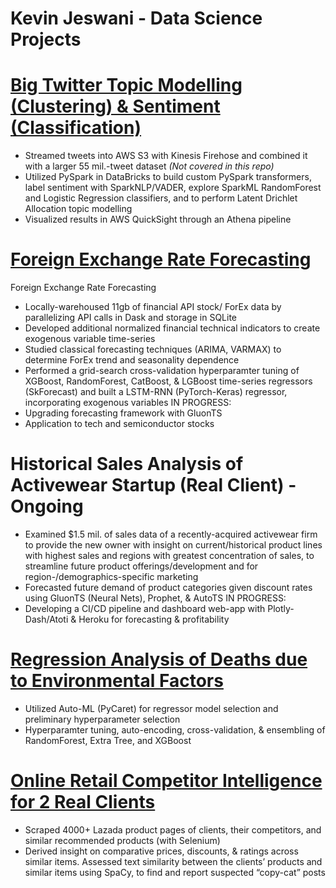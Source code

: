 # Kevin Jeswani - Data Science Projects

# [Big Twitter Topic Modelling (Clustering) & Sentiment (Classification)](https://github.com/kevinjeswani/BigTwitter_Clustering-Classification)
-	Streamed tweets into AWS S3 with Kinesis Firehose and combined it with a larger 55 mil.-tweet dataset *(Not covered in this repo)*
-	Utilized PySpark in DataBricks to build custom PySpark transformers, label sentiment with SparkNLP/VADER, explore SparkML RandomForest and Logistic Regression classifiers, and to perform Latent Drichlet Allocation topic modelling
-	Visualized results in AWS QuickSight through an Athena pipeline


# [Foreign Exchange Rate Forecasting](https://github.com/kevinjeswani/forex_stock_forecasting)
Foreign Exchange Rate Forecasting
-	Locally-warehoused 11gb of financial API stock/ ForEx data by parallelizing API calls in Dask and storage in SQLite
-	Developed additional normalized financial technical indicators to create exogenous variable time-series
-	Studied classical forecasting techniques (ARIMA, VARMAX) to determine ForEx trend and seasonality dependence
-	Performed a grid-search cross-validation hyperparamter tuning of XGBoost, RandomForest, CatBoost, & LGBoost time-series regressors (SkForecast) and built a LSTM-RNN (PyTorch-Keras) regressor, incorporating exogenous variables
	IN PROGRESS: 
- Upgrading forecasting framework with GluonTS
- Application to tech and semiconductor stocks

# Historical Sales Analysis of Activewear Startup (Real Client) - Ongoing
-	Examined $1.5 mil. of sales data of a recently-acquired activewear firm to provide the new owner with insight on current/historical product lines with highest sales and regions with greatest concentration of sales, to streamline future product offerings/development and for region-/demographics-specific marketing
-	Forecasted future demand of product categories given discount rates using GluonTS (Neural Nets), Prophet, & AutoTS
IN PROGRESS:
-	Developing a CI/CD pipeline and dashboard web-app with Plotly-Dash/Atoti & Heroku for forecasting & profitability


# [Regression Analysis of Deaths due to Environmental Factors](https://github.com/kevinjeswani/Environmental_Factor_Deaths)
-	Utilized Auto-ML (PyCaret) for regressor model selection and preliminary hyperparameter selection
-	Hyperparamter tuning, auto-encoding, cross-validation, & ensembling of RandomForest, Extra Tree, and XGBoost

# [Online Retail Competitor Intelligence for 2 Real Clients](https://github.com/kevinjeswani/Lazada_Scraping)
-	Scraped 4000+ Lazada product pages of clients, their competitors, and similar recommended products (with Selenium)
-	Derived insight on comparative prices, discounts, & ratings across similar items. Assessed text similarity between the clients’ products and similar items using SpaCy, to find and report suspected “copy-cat” posts

